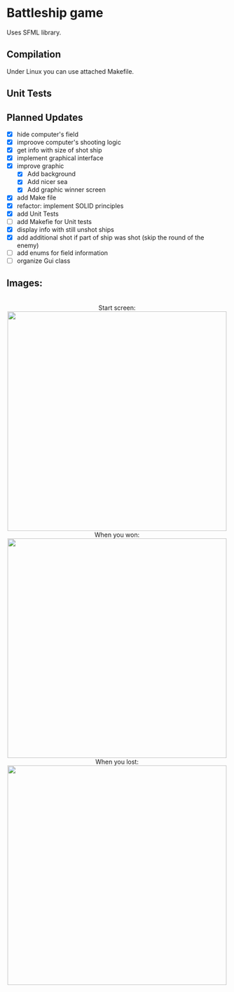 # Battleship game

Uses SFML library.

## Compilation

Under Linux you can use attached Makefile.

## Unit Tests

## Planned Updates

- [x] hide computer's field
- [x] improove computer's shooting logic
- [x] get info with size of shot ship
- [x] implement graphical interface
- [x] improve graphic
  - [x] Add background
  - [x] Add nicer sea
  - [x] Add graphic winner screen
- [x] add Make file
- [x] refactor: implement SOLID principles
- [x] add Unit Tests
- [ ] add Makefie for Unit tests
- [x] display info with still unshot ships
- [x] add additional shot if part of ship was shot (skip the round of the enemy)
- [ ] add enums for field information
- [ ] organize Gui class

## Images:
<p align="center">
<br>Start screen:<br>
  <img src="https://user-images.githubusercontent.com/25400249/55293824-d7dc9e00-53fa-11e9-9a14-1d1b315d4ef6.png" width="500"/>
<br>When you won:<br>
  <img src="https://user-images.githubusercontent.com/25400249/55293823-d7dc9e00-53fa-11e9-81aa-a22019287e35.png" width="500"/>
<br>When you lost:<br>
  <img src="https://user-images.githubusercontent.com/25400249/55293825-d7dc9e00-53fa-11e9-81cf-7a010430d0db.png" width="500"/>
</p>
